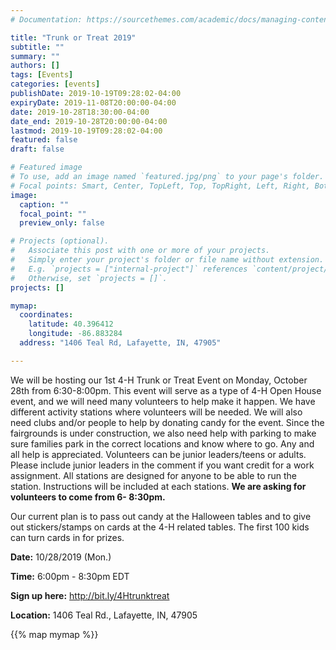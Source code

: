 ```yaml
---
# Documentation: https://sourcethemes.com/academic/docs/managing-content/

title: "Trunk or Treat 2019"
subtitle: ""
summary: ""
authors: []
tags: [Events]
categories: [events]
publishDate: 2019-10-19T09:28:02-04:00
expiryDate: 2019-11-08T20:00:00-04:00
date: 2019-10-28T18:30:00-04:00
date_end: 2019-10-28T20:00:00-04:00
lastmod: 2019-10-19T09:28:02-04:00
featured: false
draft: false

# Featured image
# To use, add an image named `featured.jpg/png` to your page's folder.
# Focal points: Smart, Center, TopLeft, Top, TopRight, Left, Right, BottomLeft, Bottom, BottomRight.
image:
  caption: ""
  focal_point: ""
  preview_only: false

# Projects (optional).
#   Associate this post with one or more of your projects.
#   Simply enter your project's folder or file name without extension.
#   E.g. `projects = ["internal-project"]` references `content/project/deep-learning/index.md`.
#   Otherwise, set `projects = []`.
projects: []

mymap:
  coordinates:
    latitude: 40.396412 
    longitude: -86.883284
  address: "1406 Teal Rd, Lafayette, IN, 47905"

---
```


We will be hosting our 1st 4-H Trunk or Treat Event on Monday, October 28th from 6:30-8:00pm. This event will serve as a type of 4-H Open House event, and we will need many volunteers to help make it happen. We have different activity stations where volunteers will be needed. We will also need clubs and/or people to help by donating candy for the event. Since the fairgrounds is under construction, we also need help with parking to make sure families park in the correct locations and know where to go. Any and all help is appreciated. Volunteers can be junior leaders/teens or adults. Please include junior leaders in the comment if you want credit for a work assignment. All stations are designed for anyone to be able to run the station. Instructions will be included at each stations. **We are asking for volunteers to come from 6- 8:30pm.** 

Our current plan is to pass out candy at the Halloween tables and to give out stickers/stamps on cards at the 4-H related tables. The first 100 kids can turn cards in for prizes. 

**Date:** 10/28/2019 (Mon.)

**Time:** 6:00pm - 8:30pm EDT

**Sign up here:** http://bit.ly/4Htrunktreat

**Location:** 1406 Teal Rd., Lafayette, IN, 47905

{{% map mymap %}}